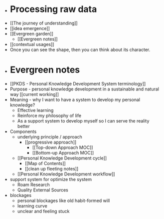 - # Processing raw data
- [[The journey of understanding]]
- [[idea emergence]]
- [[Evergreen garden]]
    - [[Evergreen notes]]
- [[contextual usages]]
- Once you can see the shape, then you can think about its character.
- # Evergreen notes
- [[PKDS - Personal Knowledge Development System terminology]]
- Purpose - personal knowledge development in a sustainable and natural way [[current working]]
- Meaning - why I want to have a system to develop my personal knowledge?
    - Effective learning
    - Reinforce my philosophy of life
    - As a support system to develop myself so I can serve the reality better
- Components
    - underlying principle / approach
        - [[progressive approach]]
            - [[Top-down Approach MOC]]
            - [[Bottom-up Approach MOC]]
    - [[Personal Knowledge Development cycle]]
        - [[Map of Contents]]
        - [[clean up fleeting notes]]
    - [[Personal Knowledge Development workflow]]
- support system for optimize the system
    - Roam Research
    - Quality External Sources
- blockages
    - personal blockages like old habit-formed will
    - learning curve 
    - unclear and feeling stuck
